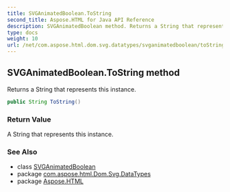 ```yaml
---
title: SVGAnimatedBoolean.ToString
second_title: Aspose.HTML for Java API Reference
description: SVGAnimatedBoolean method. Returns a String that represents this instance
type: docs
weight: 10
url: /net/com.aspose.html.dom.svg.datatypes/svganimatedboolean/toString/
---
```

## SVGAnimatedBoolean.ToString method

Returns a String that represents this instance.

```java
public String ToString()
```

### Return Value

A String that represents this instance.

### See Also

* class [SVGAnimatedBoolean](../)
* package [com.aspose.html.Dom.Svg.DataTypes](../../svganimatedboolean/)
* package [Aspose.HTML](../../../)
